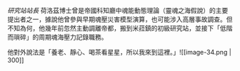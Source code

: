 *研究站站長*
荷洛茲博士曾是帝國科知廳中魂能動態理論（靈魂之海假說）的主要提出者之一，據說他曾參與早期魂壓災害模型演算，也可能涉入高層事故調查。但不知為何，他幾年前忽然主動調離帝都，搬到米菈鎮的初級研究站，並接下「低階而瑣碎」的周期魂海壓力記錄職務。

他對外說法是「養老、靜心、喝茶看星星，所以我來到這裡。」![[image-34.png | 300]]
